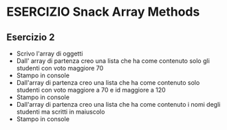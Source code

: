 # ESERCIZIO Snack Array Methods

## Esercizio 2

- Scrivo l'array di oggetti
- Dall' array di partenza creo una lista che ha come contenuto solo gli studenti  con voto maggiore 70
- Stampo in console
- Dall'array di partenza creo una lista che ha come contenuto solo studenti con voto maggiore a 70 e id maggiore a 120
- Stampo in console
- Dall'array di partenza creo una lista che ha come contenuto i nomi degli studenti ma scritti in maiuscolo
- Stampo in console